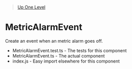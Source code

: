 > [Up One Level](../readme.md)

# MetricAlarmEvent

Create an event when an metric alarm goes off.

- MetricAlarmEvent.test.ts - The tests for this component
- MetricAlarmEvent.ts - The actual component
- index.js - Easy import elsewhere for this component